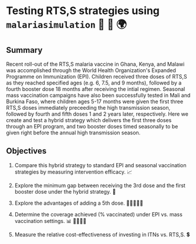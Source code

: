 # Testing RTS,S strategies using `malariasimulation` :syringe: :mosquito: :earth_africa:

## Summary
Recent roll-out of the RTS,S malaria vaccine in Ghana, Kenya, and Malawi was accomplished through the World Health Organization's Expanded Programme on Immunization (EPI). Children received three doses of RTS,S as they reached specified ages (e.g. 6, 7.5, and 9 months), followed by a fourth booster dose 18 months after receiving the intial regimen. Seasonal mass vaccination campaigns have also been successfully tested in Mali and Burkina Faso, where children ages 5-17 months were given the first three RTS,S doses immediately preceeding the high transmission season, followed by fourth and fifth doses 1 and 2 years later, respectively. Here we create and test a hybrid strategy which delivers the first three doses through an EPI program, and two booster doses timed seasonally to be given right before the annual high transmission season.

## Objectives
1. Compare this hybrid strategy to standard EPI and seasonal vaccination strategies by measuring intervention efficacy. :chart_with_upwards_trend: 

2. Explore the minimum gap between receiving the 3rd dose and the first booster dose under the hybrid strategy. :eyes:

3. Explore the advantages of adding a 5th dose. :syringe::syringe::syringe::syringe::syringe:

4. Determine the coverage achieved (% vaccinated) under EPI vs. mass vaccination settings. :bar_chart: :family_man_woman_girl_boy:

5. Measure the relative cost-effectiveness of investing in ITNs vs. RTS,S. :heavy_dollar_sign:
